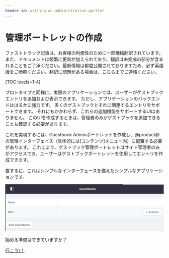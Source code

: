 ```yaml
---
header-id: writing-an-administrative-portlet
---
```


# 管理ポートレットの作成

<p class="alert alert-info"><span class="wysiwyg-color-blue120">ファストトラック記事は、お客様の利便性のために一部機械翻訳されています。また、ドキュメントは頻繁に更新が加えられており、翻訳は未完成の部分が含まれることをご了承ください。最新情報は都度公開されておりますため、必ず英語版をご参照ください。翻訳に問題がある場合は、<a href="mailto:support-content-jp@liferay.com">こちら</a>までご連絡ください。</span></p>

[TOC levels=1-4]

プロトタイプと同様に、実際のアプリケーションでは、ユーザーがゲストブックエントリを追加および表示できます。 ただし、アプリケーションのバックエンドははるかに強力です。 多くのゲストブックとそれに関連するエントリをサポートできます。 それにもかかわらず、これらの追加機能をサポートするUIはありません。 このUIを作成するときは、管理者のみがゲストブックを追加できることも確認する必要があります。

これを実現するには、Guestbook Adminポートレットを作成し、@product@の管理インターフェイス（具体的には[コンテンツ]メニュー内）に配置する必要があります。 これにより、ゲストブック管理ポートレットはサイト管理者のみがアクセスでき、ユーザーはゲストブックポートレットを使用してエントリを作成できます。

要するに、これはシンプルなインターフェースを備えたシンプルなアプリケーションです。

![図1：ゲストブック管理ポートレットにより、管理者はゲストブックを管理できます。](../../../images/admin-app-start.png)

始める準備はできていますか？

<a class="go-link btn btn-primary" href="/docs/7-1/tutorials/-/knowledge_base/t/creating-the-classes">行こう\！<span class="icon-circle-arrow-right"></span></a>

